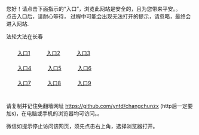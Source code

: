 您好！请点击下面指示的“入口”，浏览此网站是安全的，且为您带来平安。。 <br/>
点击入口后，请耐心等待， 过程中可能会出现无法打开的提示，请忽略，最终会进入网站. </br>

法轮大法在长春<br/>
<div style="padding:10px"><a style="margin:20px" target="_blank" href="https://d1h3bc7dx1z0ph.cloudfront.net/2Qpsp?ommcm" id="ccLink1" rel="nofollow">入口1</a> <a target="_blank" style="margin:20px" href="https://d1rpvv2h1jksvr.cloudfront.net/2Qpsp?pbfnyhub" id="ccLink2" rel="nofollow">入口2</a> <a style="margin:20px" target="_blank" href="https://d2mxqw3pgzb6nt.cloudfront.net/2Qpsp?sdlbpup" id="ccLink3" rel="nofollow">入口3</a></div>

<div style="padding:10px" ><a style="margin:20px" target="_blank" href="https://d1h3bc7dx1z0ph.cloudfront.net/2Qpsp?ommcm" id="ccLink4" rel="nofollow">入口4</a> <a style="margin:20px" href="https://d1rpvv2h1jksvr.cloudfront.net/2Qpsp?pbfnyhub" target="_blank" id="ccLink5" rel="nofollow">入口5</a> <a style="margin:20px" href="https://d2mxqw3pgzb6nt.cloudfront.net/2Qpsp?sdlbpup" target="_blank" id="ccLink6" rel="nofollow">入口6</a></div>

<div style="padding:10px"><a style="margin:20px" target="_blank" href="https://d1h3bc7dx1z0ph.cloudfront.net/2Qpsp?ommcm" id="ccLink7" rel="nofollow">入口7</a> <a style="margin:20px" href="https://d1rpvv2h1jksvr.cloudfront.net/2Qpsp?pbfnyhub" target="_blank" id="ccLink8" rel="nofollow">入口8</a> <a style="margin:20px" target="_blank" href="https://d2mxqw3pgzb6nt.cloudfront.net/2Qpsp?sdlbpup" id="ccLink9" rel="nofollow">入口9</a></div>

<br/>



请复制并记住免翻墙网址 https://github.com/yntd/changchunzx (http后一定要加s)，在电脑或手机的浏览器均可访问。。<br/>

微信如提示停止访问该网页，须先点击右上角，选择浏览器打开。
